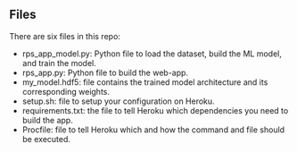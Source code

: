 
## Files

There are six files in this repo:

- rps_app_model.py: Python file to load the dataset, build the ML model, and train the model.
- rps_app.py: Python file to build the web-app.
- my_model.hdf5: file contains the trained model architecture and its corresponding weights.
- setup.sh: file to setup your configuration on Heroku.
- requirements.txt: the file to tell Heroku which dependencies you need to build the app.
- Procfile: file to tell Heroku which and how the command and file should be executed.

